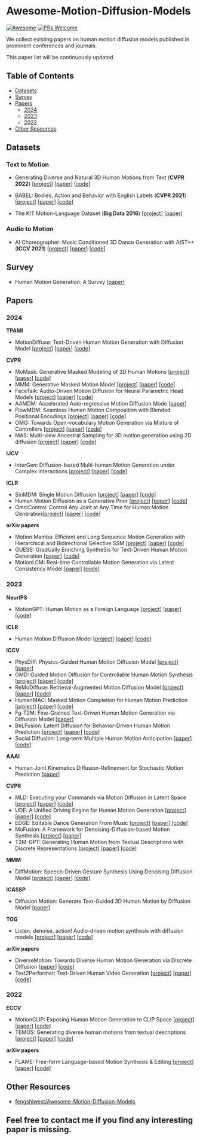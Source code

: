 # Awesome-Motion-Diffusion-Models

[![Awesome](https://cdn.rawgit.com/sindresorhus/awesome/d7305f38d29fed78fa85652e3a63e154dd8e8829/media/badge.svg)](https://github.com/sindresorhus/awesome)
[![PRs Welcome](https://img.shields.io/badge/PRs-welcome-brightgreen.svg?style=flat-square)](http://makeapullrequest.com)


We collect existing papers on human motion diffusion models published in prominent conferences and journals. 

This paper list will be continuously updated.

## Table of Contents

- [Datasets](#datasets)
- [Survey](#survey)
- [Papers](#papers)
  - [2024](#2024)
  - [2023](#2023)
  - [2022](#2022)
- [Other Resources](#other-resources)

## Datasets
### Text to Motion

- Generating Diverse and Natural 3D Human Motions from Text (**CVPR 2022**) [[project](https://ericguo5513.github.io/text-to-motion/)] [[paper](https://openaccess.thecvf.com/content/CVPR2022/papers/Guo_Generating_Diverse_and_Natural_3D_Human_Motions_From_Text_CVPR_2022_paper.pdf)] [[code](https://github.com/EricGuo5513/text-to-motion)]


- BABEL: Bodies, Action and Behavior with English Labels (**CVPR 2021**) [[project](https://babel.is.tue.mpg.de/)] [[paper](https://openaccess.thecvf.com/content/CVPR2021/html/Punnakkal_BABEL_Bodies_Action_and_Behavior_With_English_Labels_CVPR_2021_paper.html)] [[code](https://github.com/abhinanda-punnakkal/BABEL)]

- The KIT Motion-Language Dataset (**Big Data 2016**) [[project](https://motion-annotation.humanoids.kit.edu/dataset/)] [[paper](https://matthiasplappert.com/publications/2016_Plappert_Big-Data.pdf)] 

### Audio to Motion

-  AI Choreographer: Music Conditioned 3D Dance Generation with AIST++ (**ICCV 2021**) [[project](https://google.github.io/aichoreographer/)] [[paper](https://openaccess.thecvf.com/content/ICCV2021/papers/Li_AI_Choreographer_Music_Conditioned_3D_Dance_Generation_With_AIST_ICCV_2021_paper.pdf)] [[code](https://github.com/google/aistplusplus_api)]

## Survey

- Human Motion Generation: A Survey [[paper](https://arxiv.org/abs/2307.10894)]
## Papers

### 2024

**TPAMI**

- MotionDiffuse: Text-Driven Human Motion Generation with Diffusion Model [[project](https://mingyuan-zhang.github.io/projects/MotionDiffuse.html)] [[paper](https://arxiv.org/abs/2208.15001)] [[code](https://github.com/mingyuan-zhang/MotionDiffuse)]

**CVPR**

- MoMask: Generative Masked Modeling of 3D Human Motions [[project](https://ericguo5513.github.io/momask/)] [[paper](https://arxiv.org/abs/2312.00063)] [[code](https://github.com/EricGuo5513/momask-codes)]
- MMM: Generative Masked Motion Model [[project](https://exitudio.github.io/MMM-page/)] [[paper](http://arxiv.org/abs/2312.03596)] [[code](https://github.com/exitudio/MMM/)]
- FaceTalk: Audio-Driven Motion Diffusion for Neural Parametric Head Models [[project](https://shivangi-aneja.github.io/projects/facetalk/)] [[paper](https://arxiv.org/abs/2312.08459)] [[code](https://github.com/shivangi-aneja/FaceTalk)]
- AAMDM: Accelerated Auto-regressive Motion Diffusion Mode [[paper](https://arxiv.org/abs/2401.06146)]
- FlowMDM: Seamless Human Motion Composition with Blended Positional Encodings [[project](https://barquerogerman.github.io/FlowMDM/)] [[paper](https://arxiv.org/abs/2402.15509)] [[code](https://github.com/BarqueroGerman/FlowMDM)]
- OMG: Towards Open-vocabulary Motion Generation via Mixture of Controllers [[project](https://tr3e.github.io/omg-page/)] [[paper](https://arxiv.org/abs/2312.08985)] [[code](https://tr3e.github.io/omg-page/)]
- MAS: Multi-view Ancestral Sampling for 3D motion generation using 2D diffusion [[project](https://guytevet.github.io/mas-page/)] [[paper](https://arxiv.org/abs/2310.14729)] [[code](https://github.com/roykapon/MAS)]


**IJCV**

- InterGen: Diffusion-based Multi-human Motion Generation under Complex Interactions [[project](https://tr3e.github.io/intergen-page/)] [[paper](https://doi.org/10.1007/s11263-024-02042-6)] [[code](https://github.com/tr3e/InterGen)]

**ICLR**

- SinMDM: Single Motion Diffusion [[project](https://sinmdm.github.io/SinMDM-page/)] [[paper](https://arxiv.org/abs/2302.05905)] [[code](https://github.com/SinMDM/SinMDM)]
- Human Motion Diffusion as a Generative Prior [[project](https://priormdm.github.io/priorMDM-page/)] [[paper](https://arxiv.org/abs/2303.01418)] [[code](https://github.com/priorMDM/priorMDM)]
- OmniControl: Control Any Joint at Any Time for Human Motion Generation[[project]()] [[paper](https://arxiv.org/abs/2310.08580)] [[code](https://github.com/neu-vi/OmniControl)]

**arXiv papers**

- Motion Mamba: Efficient and Long Sequence Motion Generation with Hierarchical and Bidirectional Selective SSM [[project](https://steve-zeyu-zhang.github.io/MotionMamba/)] [[paper](https://arxiv.org/abs/2403.07487)] [[code](https://github.com/steve-zeyu-zhang/MotionMamba/)]
- GUESS: GradUally Enriching SyntheSis for Text-Driven Human Motion Generation [[paper](https://arxiv.org/abs/2401.02142)] [[code](https://github.com/xuehao-gao/guess)]
- MotionLCM: Real-time Controllable Motion Generation via Latent Consistency Model [[paper](https://arxiv.org/abs/2404.19759)] [[code](https://github.com/Dai-Wenxun/MotionLCM)]
  
### 2023

**NeurIPS**

- MotionGPT: Human Motion as a Foreign Language [[project](https://motion-gpt.github.io/)] [[paper](https://arxiv.org/abs/2306.14795)] [[code](https://github.com/OpenMotionLab/MotionGPT)]

**ICLR**

- Human Motion Diffusion Model [[project](https://guytevet.github.io/mdm-page/)] [[paper](https://arxiv.org/abs/2209.14916)] [[code](https://github.com/GuyTevet/motion-diffusion-model)]

**ICCV**

- PhysDiff: Physics-Guided Human Motion Diffusion Model [[project](https://nvlabs.github.io/PhysDiff/)] [[paper](https://arxiv.org/abs/2212.02500)]
- GMD: Guided Motion Diffusion for Controllable Human Motion Synthesis [[project](https://korrawe.github.io/gmd-project/)] [[paper](https://arxiv.org/abs/2305.12577)] [[code](https://github.com/korrawe/guided-motion-diffusion)]
- ReMoDiffuse: Retrieval-Augmented Motion Diffusion Model [[project](https://mingyuan-zhang.github.io/projects/ReMoDiffuse.html)] [[paper](https://arxiv.org/abs/2304.01116)] [[code](https://github.com/mingyuan-zhang/ReMoDiffuse)]
- HumanMAC: Masked Motion Completion for Human Motion Prediction [[project](https://lhchen.top/Human-MAC/)] [[paper](https://arxiv.org/pdf/2302.03665.pdf)] [[code](https://github.com/LinghaoChan/HumanMAC)]
- Fg-T2M: Fine-Grained Text-Driven Human Motion Generation via Diffusion Model [[paper](https://arxiv.org/abs/2309.06284)] 
- BeLFusion: Latent Diffusion for Behavior-Driven Human Motion Prediction [[project](https://barquerogerman.github.io/BeLFusion/)] [[paper](https://arxiv.org/abs/2211.14304)] [[code](https://github.com/BarqueroGerman/BeLFusion)]
- Social Diffusion: Long-term Multiple Human Motion Anticipation [[paper](https://openaccess.thecvf.com/content/ICCV2023/papers/Tanke_Social_Diffusion_Long-term_Multiple_Human_Motion_Anticipation_ICCV_2023_paper.pdf)] [[code](https://github.com/jutanke/social_diffusion)]

**AAAI**
- Human Joint Kinematics Diffusion-Refinement for Stochastic Motion Prediction [[paper](https://ojs.aaai.org/index.php/AAAI/article/view/25754)] 

**CVPR**

- MLD: Executing your Commands via Motion Diffusion in Latent Space [[project](https://chenxin.tech/mld/)] [[paper](https://openaccess.thecvf.com/content/CVPR2023/papers/Chen_Executing_Your_Commands_via_Motion_Diffusion_in_Latent_Space_CVPR_2023_paper.pdf)] [[code](https://github.com/chenfengye/motion-latent-diffusion)]
- UDE: A Unified Driving Engine for Human Motion Generation [[project](https://zixiangzhou916.github.io/UDE/)] [[paper](https://arxiv.org/abs/2211.16016)] [[code](https://github.com/zixiangzhou916/UDE)]
- EDGE: Editable Dance Generation From Music [[project](https://edge-dance.github.io/)] [[paper](https://arxiv.org/abs/2211.10658)] [[code](https://github.com/Stanford-TML/EDGE)]
- MoFusion: A Framework for Denoising-Diffusion-based Motion Synthesis [[project](https://vcai.mpi-inf.mpg.de/projects/MoFusion/)] [[paper](https://arxiv.org/abs/2212.04495)]
- T2M-GPT: Generating Human Motion from Textual Descriptions with Discrete Representations [[project](https://mael-zys.github.io/T2M-GPT/)] [[paper](https://arxiv.org/abs/2301.06052)] [[code](https://github.com/Mael-zys/T2M-GPT)]

**MMM**

- DiffMotion: Speech-Driven Gesture Synthesis Using Denoising Diffusion Model [[project](https://zf223669.github.io/DiffMotionWebsite/)] [[paper](https://arxiv.org/abs/2301.10047)] [[code](https://github.com/zf223669/DiffmotionGG-beta)]

**ICASSP**

- Diffusion Motion: Generate Text-Guided 3D Human Motion by Diffusion Model [[paper](https://ieeexplore.ieee.org/document/10096441)] 

**TOG**

- Listen, denoise, action! Audio-driven motion synthesis with diffusion models [[project](https://www.speech.kth.se/research/listen-denoise-action/)] [[paper](https://arxiv.org/abs/2211.09707)] [[code](https://github.com/simonalexanderson/ListenDenoiseAction)]

**arXiv papers**
- DiverseMotion: Towards Diverse Human Motion Generation via Discrete Diffusion [[paper](https://arxiv.org/abs/2309.01372)] [[code](https://github.com/axdfhj/MDD)]
- Text2Performer: Text-Driven Human Video Generation [[project](https://yumingj.github.io/projects/Text2Performer.html)] [[paper](https://arxiv.org/abs/2304.08483)] [[code](https://github.com/yumingj/Text2Performer)]

### 2022

**ECCV** 
- MotionCLIP: Exposing Human Motion Generation to CLIP Space [[project](https://guytevet.github.io/motionclip-page/)] [[paper](http://arxiv.org/abs/2203.08063)] [[code](https://github.com/GuyTevet/MotionCLIP)]
- TEMOS: Generating diverse human motions from textual descriptions [[project](https://mathis.petrovich.fr/temos/)] [[paper](http://arxiv.org/abs/2204.14109)] [[code](https://github.com/Mathux/TEMOS)]

**arXiv papers**

- FLAME: Free-form Language-based Motion Synthesis & Editing [[project](https://kakaobrain.github.io/flame/)] [[paper](https://arxiv.org/abs/2209.00349)] [[code](https://github.com/kakaobrain/flame)]

## Other Resources

- [fengshiwest/Awesome-Motion-Diffusion-Models](https://github.com/fengshiwest/Awesome-Motion-Diffusion-Models)

## Feel free to contact me if you find any interesting paper is missing.
